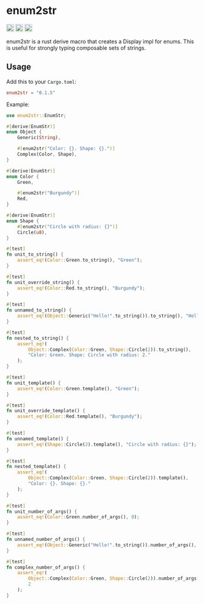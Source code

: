 # enum2str

[<img alt="github" src="https://img.shields.io/badge/github-matthewjberger/enum2str-8da0cb?style=for-the-badge&labelColor=555555&logo=github" height="20">](https://github.com/matthewjberger/enum2str)
[<img alt="crates.io" src="https://img.shields.io/crates/v/enum2str.svg?style=for-the-badge&color=fc8d62&logo=rust" height="20">](https://crates.io/crates/enum2str)
[<img alt="docs.rs" src="https://img.shields.io/badge/docs.rs-enum2str-66c2a5?style=for-the-badge&labelColor=555555&logo=docs.rs" height="20">](https://docs.rs/enum2str)

enum2str is a rust derive macro that creates a Display impl for enums. 
This is useful for strongly typing composable sets of strings.

## Usage

Add this to your `Cargo.toml`:

```toml
enum2str = "0.1.5"
```

Example:

```rust
use enum2str::EnumStr;

#[derive(EnumStr)]
enum Object {
    Generic(String),

    #[enum2str("Color: {}. Shape: {}.")]
    Complex(Color, Shape),
}

#[derive(EnumStr)]
enum Color {
    Green,

    #[enum2str("Burgundy")]
    Red,
}

#[derive(EnumStr)]
enum Shape {
    #[enum2str("Circle with radius: {}")]
    Circle(u8),
}

#[test]
fn unit_to_string() {
    assert_eq!(Color::Green.to_string(), "Green");
}

#[test]
fn unit_override_string() {
    assert_eq!(Color::Red.to_string(), "Burgundy");
}

#[test]
fn unnamed_to_string() {
    assert_eq!(Object::Generic("Hello!".to_string()).to_string(), "Hello!");
}

#[test]
fn nested_to_string() {
    assert_eq!(
        Object::Complex(Color::Green, Shape::Circle(2)).to_string(),
        "Color: Green. Shape: Circle with radius: 2."
    );
}

#[test]
fn unit_template() {
    assert_eq!(Color::Green.template(), "Green");
}

#[test]
fn unit_override_template() {
    assert_eq!(Color::Red.template(), "Burgundy");
}

#[test]
fn unnamed_template() {
    assert_eq!(Shape::Circle(2).template(), "Circle with radius: {}");
}

#[test]
fn nested_template() {
    assert_eq!(
        Object::Complex(Color::Green, Shape::Circle(2)).template(),
        "Color: {}. Shape: {}."
    );
}

#[test]
fn unit_number_of_args() {
    assert_eq!(Color::Green.number_of_args(), 0);
}

#[test]
fn unnamed_number_of_args() {
    assert_eq!(Object::Generic("Hello!".to_string()).number_of_args(), 1);
}

#[test]
fn complex_number_of_args() {
    assert_eq!(
        Object::Complex(Color::Green, Shape::Circle(2)).number_of_args(),
        2
    );
}


```
